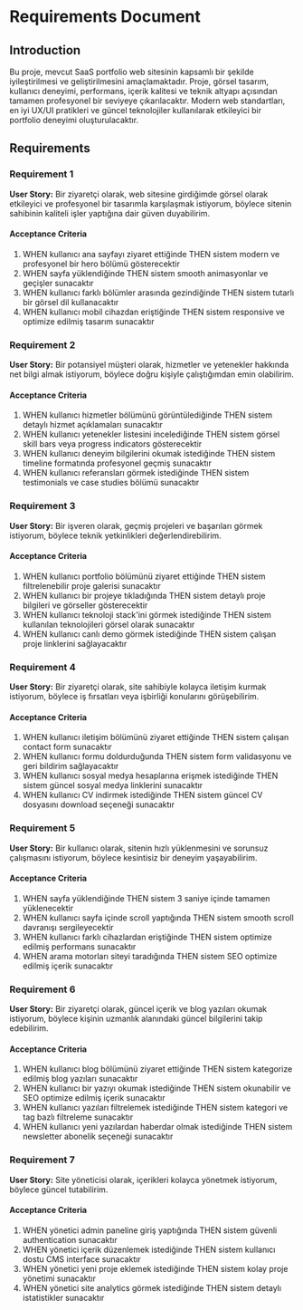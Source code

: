 # Requirements Document

## Introduction

Bu proje, mevcut SaaS portfolio web sitesinin kapsamlı bir şekilde iyileştirilmesi ve geliştirilmesini amaçlamaktadır. Proje, görsel tasarım, kullanıcı deneyimi, performans, içerik kalitesi ve teknik altyapı açısından tamamen profesyonel bir seviyeye çıkarılacaktır. Modern web standartları, en iyi UX/UI pratikleri ve güncel teknolojiler kullanılarak etkileyici bir portfolio deneyimi oluşturulacaktır.

## Requirements

### Requirement 1

**User Story:** Bir ziyaretçi olarak, web sitesine girdiğimde görsel olarak etkileyici ve profesyonel bir tasarımla karşılaşmak istiyorum, böylece sitenin sahibinin kaliteli işler yaptığına dair güven duyabilirim.

#### Acceptance Criteria

1. WHEN kullanıcı ana sayfayı ziyaret ettiğinde THEN sistem modern ve profesyonel bir hero bölümü gösterecektir
2. WHEN sayfa yüklendiğinde THEN sistem smooth animasyonlar ve geçişler sunacaktır
3. WHEN kullanıcı farklı bölümler arasında gezindiğinde THEN sistem tutarlı bir görsel dil kullanacaktır
4. WHEN kullanıcı mobil cihazdan eriştiğinde THEN sistem responsive ve optimize edilmiş tasarım sunacaktır

### Requirement 2

**User Story:** Bir potansiyel müşteri olarak, hizmetler ve yetenekler hakkında net bilgi almak istiyorum, böylece doğru kişiyle çalıştığımdan emin olabilirim.

#### Acceptance Criteria

1. WHEN kullanıcı hizmetler bölümünü görüntülediğinde THEN sistem detaylı hizmet açıklamaları sunacaktır
2. WHEN kullanıcı yetenekler listesini incelediğinde THEN sistem görsel skill bars veya progress indicators gösterecektir
3. WHEN kullanıcı deneyim bilgilerini okumak istediğinde THEN sistem timeline formatında profesyonel geçmiş sunacaktır
4. WHEN kullanıcı referansları görmek istediğinde THEN sistem testimonials ve case studies bölümü sunacaktır

### Requirement 3

**User Story:** Bir işveren olarak, geçmiş projeleri ve başarıları görmek istiyorum, böylece teknik yetkinlikleri değerlendirebilirim.

#### Acceptance Criteria

1. WHEN kullanıcı portfolio bölümünü ziyaret ettiğinde THEN sistem filtrelenebilir proje galerisi sunacaktır
2. WHEN kullanıcı bir projeye tıkladığında THEN sistem detaylı proje bilgileri ve görseller gösterecektir
3. WHEN kullanıcı teknoloji stack'ini görmek istediğinde THEN sistem kullanılan teknolojileri görsel olarak sunacaktır
4. WHEN kullanıcı canlı demo görmek istediğinde THEN sistem çalışan proje linklerini sağlayacaktır

### Requirement 4

**User Story:** Bir ziyaretçi olarak, site sahibiyle kolayca iletişim kurmak istiyorum, böylece iş fırsatları veya işbirliği konularını görüşebilirim.

#### Acceptance Criteria

1. WHEN kullanıcı iletişim bölümünü ziyaret ettiğinde THEN sistem çalışan contact form sunacaktır
2. WHEN kullanıcı formu doldurduğunda THEN sistem form validasyonu ve geri bildirim sağlayacaktır
3. WHEN kullanıcı sosyal medya hesaplarına erişmek istediğinde THEN sistem güncel sosyal medya linklerini sunacaktır
4. WHEN kullanıcı CV indirmek istediğinde THEN sistem güncel CV dosyasını download seçeneği sunacaktır

### Requirement 5

**User Story:** Bir kullanıcı olarak, sitenin hızlı yüklenmesini ve sorunsuz çalışmasını istiyorum, böylece kesintisiz bir deneyim yaşayabilirim.

#### Acceptance Criteria

1. WHEN sayfa yüklendiğinde THEN sistem 3 saniye içinde tamamen yüklenecektir
2. WHEN kullanıcı sayfa içinde scroll yaptığında THEN sistem smooth scroll davranışı sergileyecektir
3. WHEN kullanıcı farklı cihazlardan eriştiğinde THEN sistem optimize edilmiş performans sunacaktır
4. WHEN arama motorları siteyi taradığında THEN sistem SEO optimize edilmiş içerik sunacaktır

### Requirement 6

**User Story:** Bir ziyaretçi olarak, güncel içerik ve blog yazıları okumak istiyorum, böylece kişinin uzmanlık alanındaki güncel bilgilerini takip edebilirim.

#### Acceptance Criteria

1. WHEN kullanıcı blog bölümünü ziyaret ettiğinde THEN sistem kategorize edilmiş blog yazıları sunacaktır
2. WHEN kullanıcı bir yazıyı okumak istediğinde THEN sistem okunabilir ve SEO optimize edilmiş içerik sunacaktır
3. WHEN kullanıcı yazıları filtrelemek istediğinde THEN sistem kategori ve tag bazlı filtreleme sunacaktır
4. WHEN kullanıcı yeni yazılardan haberdar olmak istediğinde THEN sistem newsletter abonelik seçeneği sunacaktır

### Requirement 7

**User Story:** Site yöneticisi olarak, içerikleri kolayca yönetmek istiyorum, böylece güncel tutabilirim.

#### Acceptance Criteria

1. WHEN yönetici admin paneline giriş yaptığında THEN sistem güvenli authentication sunacaktır
2. WHEN yönetici içerik düzenlemek istediğinde THEN sistem kullanıcı dostu CMS interface sunacaktır
3. WHEN yönetici yeni proje eklemek istediğinde THEN sistem kolay proje yönetimi sunacaktır
4. WHEN yönetici site analytics görmek istediğinde THEN sistem detaylı istatistikler sunacaktır